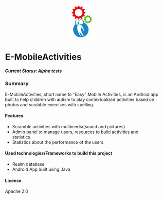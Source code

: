 <p align="center">
  <img src="https://raw.githubusercontent.com/samuelyuri/E-MobileActivities/master/app/src/main/res/drawable/logo.png"  width="80"/>
</p>

# E-MobileActivities
##### Current Status: Alpha tests

### Summary
E-MobileActivities, short name to "Easy" Mobile Activities, is an Android app built to help children with autism to play contextualized activities based on photos and scrabble exercises with spelling.

#### Features
  - Scramble activities with multimedia(sound and pictures).
  - Admin panel to manage users, resources to build activities and statistics.
  - Statistics about the performance of the users.
#### Used technologies/Frameworks to build this project
   - Realm database
   - Android App built using Java
#### License
Apache 2.0
